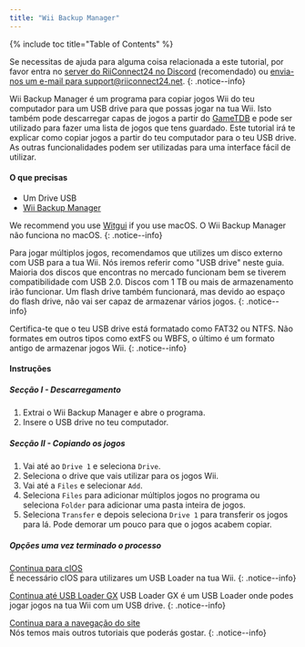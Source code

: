 ```yaml
---
title: "Wii Backup Manager"
---
```


{% include toc title="Table of Contents" %}

Se necessitas de ajuda para alguma coisa relacionada a este tutorial, por favor entra no [server do RiiConnect24 no Discord](https://discord.gg/b4Y7jfD) (recomendado) ou [envia-nos um e-mail para support@riiconnect24.net](mailto:support@riiconnect24.net).
{: .notice--info}

Wii Backup Manager é um programa para copiar jogos Wii do teu computador para um USB drive para que possas jogar na tua Wii. Isto também pode descarregar capas de jogos a partir do [GameTDB](https://gametdb.com/) e pode ser utilizado para fazer uma lista de jogos que tens guardado. Este tutorial irá te explicar como copiar jogos a partir do teu computador para o teu USB drive. As outras funcionalidades podem ser utilizadas para uma interface fácil de utilizar.
#### O que precisas

* Um Drive USB
* [Wii Backup Manager](https://static.wiidatabase.de/Wii-Backup-Manager.zip)

We recommend you use [Witgui](https://desairem.com/wordpress/category/witgui-download/) if you use macOS. O Wii Backup Manager não funciona no macOS.
{: .notice--info}

Para jogar múltiplos jogos, recomendamos que utilizes um disco externo com USB para a tua Wii. Nós iremos referir como "USB drive" neste guia. Maioria dos discos que encontras no mercado funcionam bem se tiverem compatibilidade com USB 2.0. Discos com 1 TB ou mais de armazenamento irão funcionar. Um flash drive também funcionará, mas devido ao espaço do flash drive, não vai ser capaz de armazenar vários jogos.
{: .notice--info}

Certifica-te que o teu USB drive está formatado como FAT32 ou NTFS. Não formates em outros tipos como extFS ou WBFS, o último é um formato antigo de armazenar jogos Wii.
{: .notice--info}

#### Instruções

##### Secção I - Descarregamento

1. Extrai o Wii Backup Manager e abre o programa.
2. Insere o USB drive no teu computador.

##### Secção II - Copiando os jogos

1. Vai até ao `Drive 1` e seleciona `Drive`.
2. Seleciona o drive que vais utilizar para os jogos Wii.
3. Vai até a `Files` e selecionar `Add`.
4. Seleciona `Files` para adicionar múltiplos jogos no programa ou seleciona `Folder` para adicionar uma pasta inteira de jogos.
5. Seleciona `Transfer` e depois seleciona `Drive 1` para transferir os jogos para lá. Pode demorar um pouco para que o jogos acabem copiar.

##### Opções uma vez terminado o processo

[Continua para cIOS](cios)<br> É necessário cIOS para utilizares um USB Loader na tua Wii.
{: .notice--info}

[Continua até USB Loader GX](usbloadergx) USB Loader GX é um USB Loader onde podes jogar jogos na tua Wii com um USB drive.
{: .notice--info}

[Continua para a navegação do site](site-navigation)<br> Nós temos mais outros tutoriais que poderás gostar.
{: .notice--info}
